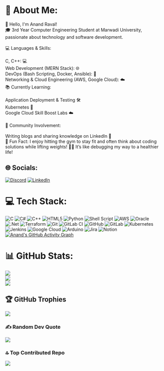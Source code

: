 # 💫 About Me:
👋 Hello, I'm Anand Raval!<br>🎓 3rd Year Computer Engineering Student at Marwadi University, passionate about technology and software development.<br><br>💻 Languages & Skills:<br><br>C, C++: 💻<br>Web Development (MERN Stack): 🌐<br>DevOps (Bash Scripting, Docker, Ansible): 🚀<br>Networking & Cloud Engineering (AWS, Google Cloud): ☁️<br>📚 Currently Learning:<br><br>Application Deployment & Testing 🛠️<br>Kubernetes 🐳<br>Google Cloud Skill Boost Labs ☁️<br><br>🌱 Community Involvement:<br><br>Writing blogs and sharing knowledge on LinkedIn 📝<br>💪 Fun Fact: I enjoy hitting the gym to stay fit and often think about coding solutions while lifting weights! 🏋️‍♂️ It’s like debugging my way to a healthier life!


## 🌐 Socials:
[![Discord](https://img.shields.io/badge/Discord-%237289DA.svg?logo=discord&logoColor=white)](https://discord.gg/milian_op) [![LinkedIn](https://img.shields.io/badge/LinkedIn-%230077B5.svg?logo=linkedin&logoColor=white)](https://linkedin.com/in/anand-raval-70751725a) 

# 💻 Tech Stack:
![C](https://img.shields.io/badge/c-%2300599C.svg?style=for-the-badge&logo=c&logoColor=white) ![C#](https://img.shields.io/badge/c%23-%23239120.svg?style=for-the-badge&logo=csharp&logoColor=white) ![C++](https://img.shields.io/badge/c++-%2300599C.svg?style=for-the-badge&logo=c%2B%2B&logoColor=white) ![HTML5](https://img.shields.io/badge/html5-%23E34F26.svg?style=for-the-badge&logo=html5&logoColor=white) ![Python](https://img.shields.io/badge/python-3670A0?style=for-the-badge&logo=python&logoColor=ffdd54) ![Shell Script](https://img.shields.io/badge/shell_script-%23121011.svg?style=for-the-badge&logo=gnu-bash&logoColor=white) ![AWS](https://img.shields.io/badge/AWS-%23FF9900.svg?style=for-the-badge&logo=amazon-aws&logoColor=white) ![Oracle](https://img.shields.io/badge/Oracle-F80000?style=for-the-badge&logo=oracle&logoColor=white) ![.Net](https://img.shields.io/badge/.NET-5C2D91?style=for-the-badge&logo=.net&logoColor=white) ![Terraform](https://img.shields.io/badge/terraform-%235835CC.svg?style=for-the-badge&logo=terraform&logoColor=white) ![Git](https://img.shields.io/badge/git-%23F05033.svg?style=for-the-badge&logo=git&logoColor=white) ![GitLab CI](https://img.shields.io/badge/gitlab%20CI-%23181717.svg?style=for-the-badge&logo=gitlab&logoColor=white) ![GitHub](https://img.shields.io/badge/github-%23121011.svg?style=for-the-badge&logo=github&logoColor=white) ![GitLab](https://img.shields.io/badge/gitlab-%23181717.svg?style=for-the-badge&logo=gitlab&logoColor=white) ![Kubernetes](https://img.shields.io/badge/kubernetes-%23326ce5.svg?style=for-the-badge&logo=kubernetes&logoColor=white) ![Jenkins](https://img.shields.io/badge/jenkins-%232C5263.svg?style=for-the-badge&logo=jenkins&logoColor=white) ![Google Cloud](https://img.shields.io/badge/GoogleCloud-%234285F4.svg?style=for-the-badge&logo=google-cloud&logoColor=white) ![Arduino](https://img.shields.io/badge/-Arduino-00979D?style=for-the-badge&logo=Arduino&logoColor=white) ![Jira](https://img.shields.io/badge/jira-%230A0FFF.svg?style=for-the-badge&logo=jira&logoColor=white) ![Notion](https://img.shields.io/badge/Notion-%23000000.svg?style=for-the-badge&logo=notion&logoColor=white)
[![Anand's GitHub Activity Graph](https://github-readme-activity-graph.vercel.app/graph?username=anand-raval-git&theme=react-dark)](https://github.com/Ashutosh00710/github-readme-activity-graph)
# 📊 GitHub Stats:
![](https://github-readme-stats.vercel.app/api?username=anand-raval-git&theme=dark&hide_border=false&include_all_commits=true&count_private=true)<br/>
![](https://github-readme-streak-stats.herokuapp.com/?user=anand-raval-git&theme=dark&hide_border=false)<br/>
![](https://github-readme-stats.vercel.app/api/top-langs/?username=anand-raval-git&theme=dark&hide_border=false&include_all_commits=true&count_private=true&layout=compact)

## 🏆 GitHub Trophies
![](https://github-profile-trophy.vercel.app/?username=anand-raval-git&theme=radical&no-frame=true&no-bg=true&margin-w=4)

### ✍️ Random Dev Quote
![](https://quotes-github-readme.vercel.app/api?type=vetical&theme=radical)

### 🔝 Top Contributed Repo
![](https://github-contributor-stats.vercel.app/api?username=anand-raval-git&limit=5&theme=dark&combine_all_yearly_contributions=true)

<!-- Proudly created with GPRM ( https://gprm.itsvg.in ) -->





